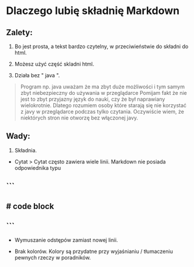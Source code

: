 
# Dlaczego lubię składnię Markdown

## Zalety:

1. Bo jest prosta, a tekst bardzo czytelny, w przeciwieństwie do składni do html.

2. Możesz użyć część skladni html.

3. Działa bez " java ".

> Program np. java uważam że ma zbyt duże możliwości i tym samym zbyt niebezpieczny do używania w przeglądarce
> Pomijam fakt że nie jest to zbyt przyjazny język do nauki, czy że był naprawiany wielokrotnie.
> Dlatego rozumiem osoby które starają się nie korzystać z javy w przeglądarce podczas tylko czytania.
> Oczywiście wiem, że niektórych stron nie otworzę bez włączonej javy.

## Wady:

1. Składnia.
- Cytat >
Cytat często zawiera wiele linii. Markdown nie posiada odpowiednika typu

## ```
##  # code block
## ```
 
- Wymuszanie odstępów zamiast nowej linii.

- Brak kolorów. 
Kolory są przydatne przy wyjaśnianiu / tłumaczeniu pewnych rzeczy w poradników.
